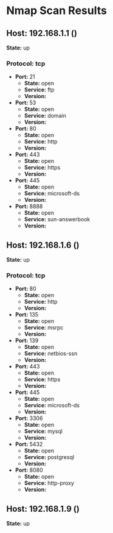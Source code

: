 # Nmap Scan Results

## Host: 192.168.1.1 ()
**State:** up

### Protocol: tcp
- **Port:** 21
  - **State:** open
  - **Service:** ftp
  - **Version:** 
- **Port:** 53
  - **State:** open
  - **Service:** domain
  - **Version:** 
- **Port:** 80
  - **State:** open
  - **Service:** http
  - **Version:** 
- **Port:** 443
  - **State:** open
  - **Service:** https
  - **Version:** 
- **Port:** 445
  - **State:** open
  - **Service:** microsoft-ds
  - **Version:** 
- **Port:** 8888
  - **State:** open
  - **Service:** sun-answerbook
  - **Version:** 

## Host: 192.168.1.6 ()
**State:** up

### Protocol: tcp
- **Port:** 80
  - **State:** open
  - **Service:** http
  - **Version:** 
- **Port:** 135
  - **State:** open
  - **Service:** msrpc
  - **Version:** 
- **Port:** 139
  - **State:** open
  - **Service:** netbios-ssn
  - **Version:** 
- **Port:** 443
  - **State:** open
  - **Service:** https
  - **Version:** 
- **Port:** 445
  - **State:** open
  - **Service:** microsoft-ds
  - **Version:** 
- **Port:** 3306
  - **State:** open
  - **Service:** mysql
  - **Version:** 
- **Port:** 5432
  - **State:** open
  - **Service:** postgresql
  - **Version:** 
- **Port:** 8080
  - **State:** open
  - **Service:** http-proxy
  - **Version:** 

## Host: 192.168.1.9 ()
**State:** up

